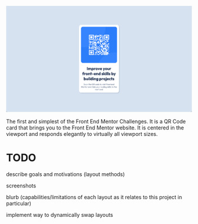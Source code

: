 ![live demo screenshot of qr code](/assets/img/001-qr-code-big.gif)

The first and simplest of the Front End Mentor Challenges. It is a QR Code card that brings you to the Front End Mentor website. It is centered in the viewport and responds elegantly to virtually all viewport sizes.

# TODO

describe goals and motivations (layout methods)

screenshots

blurb (capabilities/limitations of each layout as it relates to this project in particular)

implement way to dynamically swap layouts
